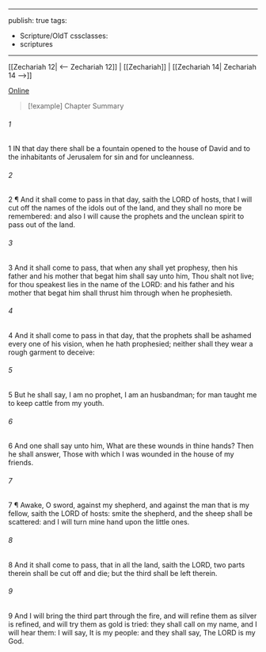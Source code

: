 

---
publish: true
tags:
  - Scripture/OldT
cssclasses:
  - scriptures
---
[[Zechariah 12| <-- Zechariah 12]] | [[Zechariah]] | [[Zechariah 14| Zechariah 14 -->]]

[Online](https://churchofjesuschrist.org/study/scriptures/ot/zech/13?lang=eng)

>[!example] Chapter Summary
>
###### 1
1 IN that day there shall be a fountain opened to the house of David and to the inhabitants of Jerusalem for sin and for uncleanness.
###### 2
2 ¶ And it shall come to pass in that day, saith the LORD of hosts, that I will cut off the names of the idols out of the land, and they shall no more be remembered: and also I will cause the prophets and the unclean spirit to pass out of the land.
###### 3
3 And it shall come to pass, that when any shall yet prophesy, then his father and his mother that begat him shall say unto him, Thou shalt not live; for thou speakest lies in the name of the LORD: and his father and his mother that begat him shall thrust him through when he prophesieth.
###### 4
4 And it shall come to pass in that day, that the prophets shall be ashamed every one of his vision, when he hath prophesied; neither shall they wear a rough garment to deceive:
###### 5
5 But he shall say, I am no prophet, I am an husbandman; for man taught me to keep cattle from my youth.
###### 6
6 And one shall say unto him, What are these wounds in thine hands?  Then he shall answer, Those with which I was wounded in the house of my friends.
###### 7
7 ¶ Awake, O sword, against my shepherd, and against the man that is my fellow, saith the LORD of hosts: smite the shepherd, and the sheep shall be scattered: and I will turn mine hand upon the little ones.
###### 8
8 And it shall come to pass, that in all the land, saith the LORD, two parts therein shall be cut off and die; but the third shall be left therein.
###### 9
9 And I will bring the third part through the fire, and will refine them as silver is refined, and will try them as gold is tried: they shall call on my name, and I will hear them: I will say, It is my people: and they shall say, The LORD is my God.



